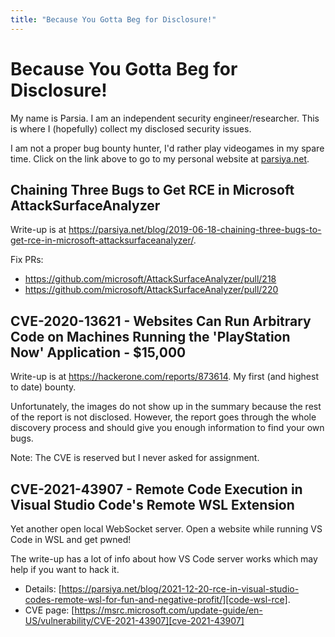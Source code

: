 ```yaml
---
title: "Because You Gotta Beg for Disclosure!"
---
```


# Because You Gotta Beg for Disclosure!
My name is Parsia. I am an independent security engineer/researcher. This is
where I (hopefully) collect my disclosed security issues.

I am not a proper bug bounty hunter, I'd rather play videogames in my spare
time. Click on the link above to go to my personal website at
[parsiya.net](https://parsiya.net).

## Chaining Three Bugs to Get RCE in Microsoft AttackSurfaceAnalyzer
Write-up is at
https://parsiya.net/blog/2019-06-18-chaining-three-bugs-to-get-rce-in-microsoft-attacksurfaceanalyzer/.

Fix PRs:

* https://github.com/microsoft/AttackSurfaceAnalyzer/pull/218
* https://github.com/microsoft/AttackSurfaceAnalyzer/pull/220

## CVE-2020-13621 - Websites Can Run Arbitrary Code on Machines Running the 'PlayStation Now' Application - $15,000
Write-up is at https://hackerone.com/reports/873614. My first (and highest to
date) bounty.

Unfortunately, the images do not show up in the summary because the rest of the
report is not disclosed. However, the report goes through the whole discovery
process and should give you enough information to find your own bugs.

Note: The CVE is reserved but I never asked for assignment.

## CVE-2021-43907 - Remote Code Execution in Visual Studio Code's Remote WSL Extension
Yet another open local WebSocket server. Open a website while running VS Code in
WSL and get pwned!

The write-up has a lot of info about how VS Code server works which may help if
you want to hack it.

* Details:
  [https://parsiya.net/blog/2021-12-20-rce-in-visual-studio-codes-remote-wsl-for-fun-and-negative-profit/][code-wsl-rce].
* CVE page: [https://msrc.microsoft.com/update-guide/en-US/vulnerability/CVE-2021-43907][cve-2021-43907]

[code-wsl-rce]: https://parsiya.net/blog/2021-12-20-rce-in-visual-studio-codes-remote-wsl-for-fun-and-negative-profit/
[cve-2021-43907]: https://msrc.microsoft.com/update-guide/en-US/vulnerability/CVE-2021-43907
